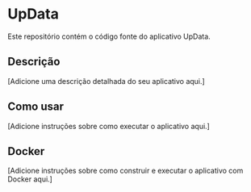 # UpData

Este repositório contém o código fonte do aplicativo UpData.

## Descrição

[Adicione uma descrição detalhada do seu aplicativo aqui.]

## Como usar

[Adicione instruções sobre como executar o aplicativo aqui.]

## Docker

[Adicione instruções sobre como construir e executar o aplicativo com Docker aqui.]
